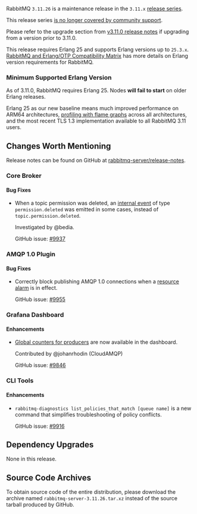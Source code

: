 RabbitMQ `3.11.26` is a maintenance release in the `3.11.x` [release series](https://www.rabbitmq.com/versions.html).

This release series [is no longer covered by community support](https://www.rabbitmq.com/release-information).

Please refer to the upgrade section from [v3.11.0 release notes](https://github.com/rabbitmq/rabbitmq-server/releases/tag/v3.11.0)
if upgrading from a version prior to 3.11.0.

This release requires Erlang 25 and supports Erlang versions up to `25.3.x`.
[RabbitMQ and Erlang/OTP Compatibility Matrix](https://www.rabbitmq.com/which-erlang.html) has more details on
Erlang version requirements for RabbitMQ.


### Minimum Supported Erlang Version

As of 3.11.0, RabbitMQ requires Erlang 25. Nodes **will fail to start** on older Erlang releases.

Erlang 25 as our new baseline means much improved performance on ARM64 architectures, [profiling with flame graphs](https://blog.rabbitmq.com/posts/2022/05/flame-graphs/)
across all architectures, and the most recent TLS 1.3 implementation available to all RabbitMQ 3.11 users.


## Changes Worth Mentioning

Release notes can be found on GitHub at [rabbitmq-server/release-notes](https://github.com/rabbitmq/rabbitmq-server/tree/v3.11.x/release-notes).


### Core Broker

#### Bug Fixes

 * When a topic permission was deleted, an [internal event](https://rabbitmq.com/logging.html#internal-events) of type `permission.deleted`
   was emitted in some cases, instead of `topic.permission.deleted`.

   Investigated by @bedia.

   GitHub issue: [#9937](https://github.com/rabbitmq/rabbitmq-server/issues/9937)


### AMQP 1.0 Plugin

#### Bug Fixes

 * Correctly block publishing AMQP 1.0 connections when a [resource alarm](https://rabbitmq.com/alarms.html) is in effect.

   GitHub issue: [#9955](https://github.com/rabbitmq/rabbitmq-server/pull/9955)


### Grafana Dashboard

#### Enhancements

 * [Global counters for producers](https://github.com/rabbitmq/rabbitmq-server/pull/3127) are now available in the dashboard.

   Contributed by @johanrhodin (CloudAMQP)

   GitHub issue: [#9846](https://github.com/rabbitmq/rabbitmq-server/pull/9846)


### CLI Tools

#### Enhancements

 * `rabbitmq-diagnostics list_policies_that_match [queue name]` is a new command
   that simplifies troubleshooting of policy conflicts.

   GitHub issue: [#9916](https://github.com/rabbitmq/rabbitmq-server/pull/9916)


## Dependency Upgrades

 None in this release.


## Source Code Archives

To obtain source code of the entire distribution, please download the archive named `rabbitmq-server-3.11.26.tar.xz`
instead of the source tarball produced by GitHub.
